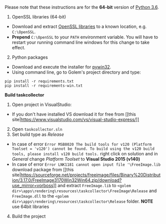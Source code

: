Please note that these instructions are for the **64-bit** version of [Python 3.6](https://www.python.org/ftp/python/3.6.2/python-3.6.2-amd64.exe).

1. OpenSSL libraries (64-bit)

  - Download and extract [OpenSSL libraries](https://indy.fulgan.com/SSL/openssl-1.0.1u-x64_86-win64.zip) to a known location, e.g. `C:\OpenSSL`.
  - **Prepend** `C:\OpenSSL` to your `PATH` environment variable. You will have to restart your running command line windows for this change to take effect.


2. Python packages

  - Download and execute the installer for [pywin32](https://sourceforge.net/projects/pywin32/files/pywin32/Build%20221/pywin32-221.win-amd64-py3.6.exe/download).
  - Using command line, go to Golem's project directory and type:

  ```
pip install -r requirements.txt
pip install -r requirements-win.txt
```

**Build taskcollector**

1. Open project in VisualStudio:
  - If you don't have installed VS download it for free from [[this site|https://www.visualstudio.com/vs/visual-studio-express/]]
2. Open `taskcollector.sln`
3. Set build type as _Release_
  - In case of error `Error MSB8020 The build tools for v120 (Platform Toolset = 'v120') cannot be found. To build using the v120 build tools, please install v120 build tools.` right click on solution and in _General_ change _Platform Toolset_ to **Visual Studio 2015 (v140)**
  - In case of error `Error LNK1181 cannot open input file '\FreeImage.lib` download package from [[this site|https://sourceforge.net/projects/freeimage/files/Binary%20Distribution/3.17.0/FreeImage3170Win32Win64.zip/download?use_mirror=vorboss]] and extract `FreeImage.lib` to `<golem dir>\apps\rendering\resources\taskcollector\FreeImage\Release` and `FreeImage.dll` to the `<golem dir>\apps\rendering\resources\taskcollector\Release` folder.
__NOTE__ use 64bit libraries
4. Build the project